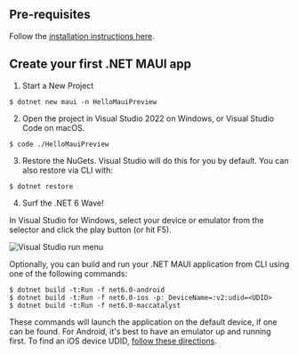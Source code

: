 ## Pre-requisites

Follow the [installation instructions here](https://docs.microsoft.com/en-us/dotnet/maui/get-started/installation).

## Create your first .NET MAUI app

1. Start a New Project

```console
$ dotnet new maui -n HelloMauiPreview
```

2. Open the project in Visual Studio 2022 on Windows, or Visual Studio Code on macOS.

```console
$ code ./HelloMauiPreview
```

3. Restore the NuGets. Visual Studio will do this for you by default. You can also restore via CLI with:

```console 
$ dotnet restore
```

4. Surf the .NET 6 Wave!

In Visual Studio for Windows, select your device or emulator from the selector and click the play button (or hit F5).

![Visual Studio run menu](https://devblogs.microsoft.com/dotnet/wp-content/uploads/sites/10/2021/05/run-static-profiles.png)

Optionally, you can build and run your .NET MAUI application from CLI using one of the following commands:

```console
$ dotnet build -t:Run -f net6.0-android
$ dotnet build -t:Run -f net6.0-ios -p:_DeviceName=:v2:udid=<UDID>
$ dotnet build -t:Run -f net6.0-maccatalyst
```

These commands will launch the application on the default device, if one can be found. For Android, it's best to have an emulator up and running first. To find an iOS device UDID, [follow these directions](https://github.com/dotnet/maui/wiki/CLI:-iOS-Simulator-Selection).